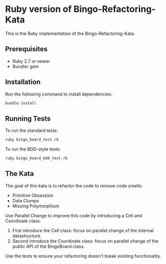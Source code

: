 # Ruby version of Bingo-Refactoring-Kata

This is the Ruby implementation of the Bingo-Refactoring-Kata.

## Prerequisites

- Ruby 2.7 or newer
- Bundler gem

## Installation

Run the following command to install dependencies:

```bash
bundle install
```

## Running Tests

To run the standard tests:

```bash
ruby bingo_board_test.rb
```

To run the BDD-style tests:

```bash
ruby bingo_board_bdd_test.rb
```

## The Kata

The goal of this kata is to refactor the code to remove code smells:

- Primitive Obsession
- Data Clumps
- Missing Polymorphism

Use Parallel Change to improve this code by introducing a Cell and Coordinate class.

1. First introduce the Cell class: focus on parallel change of the internal datastructure.
2. Second introduce the Coordinate class: focus on parallel change of the public API of the BingoBoard class.

Use the tests to ensure your refactoring doesn't break existing functionality.